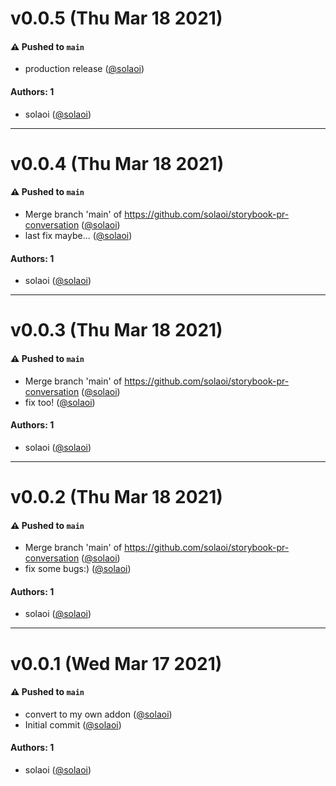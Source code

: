 # v0.0.5 (Thu Mar 18 2021)

#### ⚠️ Pushed to `main`

- production release ([@solaoi](https://github.com/solaoi))

#### Authors: 1

- solaoi ([@solaoi](https://github.com/solaoi))

---

# v0.0.4 (Thu Mar 18 2021)

#### ⚠️ Pushed to `main`

- Merge branch 'main' of https://github.com/solaoi/storybook-pr-conversation ([@solaoi](https://github.com/solaoi))
- last fix maybe... ([@solaoi](https://github.com/solaoi))

#### Authors: 1

- solaoi ([@solaoi](https://github.com/solaoi))

---

# v0.0.3 (Thu Mar 18 2021)

#### ⚠️ Pushed to `main`

- Merge branch 'main' of https://github.com/solaoi/storybook-pr-conversation ([@solaoi](https://github.com/solaoi))
- fix too! ([@solaoi](https://github.com/solaoi))

#### Authors: 1

- solaoi ([@solaoi](https://github.com/solaoi))

---

# v0.0.2 (Thu Mar 18 2021)

#### ⚠️ Pushed to `main`

- Merge branch 'main' of https://github.com/solaoi/storybook-pr-conversation ([@solaoi](https://github.com/solaoi))
- fix some bugs:) ([@solaoi](https://github.com/solaoi))

#### Authors: 1

- solaoi ([@solaoi](https://github.com/solaoi))

---

# v0.0.1 (Wed Mar 17 2021)

#### ⚠️ Pushed to `main`

- convert to my own addon ([@solaoi](https://github.com/solaoi))
- Initial commit ([@solaoi](https://github.com/solaoi))

#### Authors: 1

- solaoi ([@solaoi](https://github.com/solaoi))
